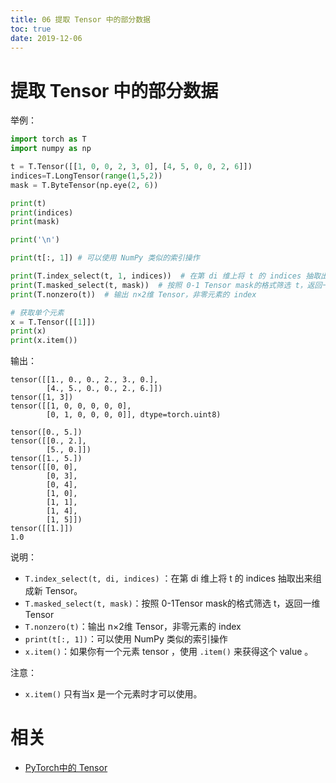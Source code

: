 ```yaml
---
title: 06 提取 Tensor 中的部分数据
toc: true
date: 2019-12-06
---
```

# 提取 Tensor 中的部分数据

举例：

```py
import torch as T
import numpy as np

t = T.Tensor([[1, 0, 0, 2, 3, 0], [4, 5, 0, 0, 2, 6]])
indices=T.LongTensor(range(1,5,2))
mask = T.ByteTensor(np.eye(2, 6))

print(t)
print(indices)
print(mask)

print('\n')

print(t[:, 1]) # 可以使用 NumPy 类似的索引操作

print(T.index_select(t, 1, indices))  # 在第 di 维上将 t 的 indices 抽取出来组成新 Tensor。
print(T.masked_select(t, mask))  # 按照 0-1 Tensor mask的格式筛选 t，返回一维 Tensor
print(T.nonzero(t))  # 输出 n×2维 Tensor，非零元素的 index

# 获取单个元素
x = T.Tensor([[1]])
print(x)
print(x.item())
```

输出：

```
tensor([[1., 0., 0., 2., 3., 0.],
        [4., 5., 0., 0., 2., 6.]])
tensor([1, 3])
tensor([[1, 0, 0, 0, 0, 0],
        [0, 1, 0, 0, 0, 0]], dtype=torch.uint8)

tensor([0., 5.])
tensor([[0., 2.],
        [5., 0.]])
tensor([1., 5.])
tensor([[0, 0],
        [0, 3],
        [0, 4],
        [1, 0],
        [1, 1],
        [1, 4],
        [1, 5]])
tensor([[1.]])
1.0
```

说明：

- `T.index_select(t, di, indices)` ：在第 di 维上将 t 的 indices 抽取出来组成新 Tensor。
- `T.masked_select(t, mask)`：按照 0-1Tensor mask的格式筛选 t，返回一维 Tensor
- `T.nonzero(t)`：输出 n×2维 Tensor，非零元素的 index
- `print(t[:, 1])`：可以使用 NumPy 类似的索引操作
- `x.item()`：如果你有一个元素 tensor ，使用 `.item()` 来获得这个 value 。


注意：

- `x.item()` 只有当x 是一个元素时才可以使用。

# 相关

- [PyTorch中的 Tensor](https://blog.csdn.net/tfcy694/article/details/80330616)
